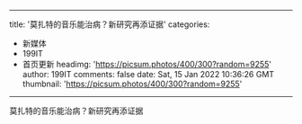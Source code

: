 
---
title: '莫扎特的音乐能治病？新研究再添证据'
categories: 
 - 新媒体
 - 199IT
 - 首页更新
headimg: 'https://picsum.photos/400/300?random=9255'
author: 199IT
comments: false
date: Sat, 15 Jan 2022 10:36:26 GMT
thumbnail: 'https://picsum.photos/400/300?random=9255'
---

<div>   
莫扎特的音乐能治病？新研究再添证据  
</div>
            